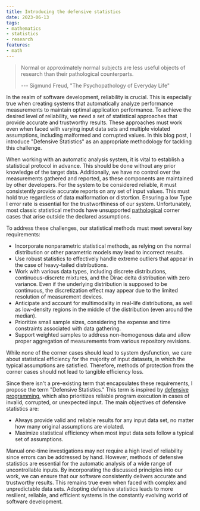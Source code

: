 ```yaml
---
title: Introducing the defensive statistics
date: 2023-06-13
tags:
- mathematics
- statistics
- research
features:
- math
---
```


> Normal or approximately normal subjects are less useful objects of research than their pathological counterparts.
>
> --- Sigmund Freud, "The Psychopathology of Everyday Life"

In the realm of software development, reliability is crucial.
This is especially true when creating systems
  that automatically analyze performance measurements to maintain optimal application performance.
To achieve the desired level of reliability, we need a set of statistical approaches
  that provide accurate and trustworthy results.
These approaches must work even when faced with varying input data sets and multiple violated assumptions,
  including malformed and corrupted values.
In this blog post, I introduce "Defensive Statistics" as an appropriate methodology for tackling this challenge.

<!--more-->

When working with an automatic analysis system, it is vital to establish a statistical protocol in advance.
This should be done without any prior knowledge of the target data.
Additionally, we have no control over the measurements gathered and reported,
  as these components are maintained by other developers.
For the system to be considered reliable, it must consistently provide accurate reports on any set of input values.
This must hold true regardless of data malformation or distortion.
Ensuring a low Type I error rate is essential for the trustworthiness of our system.
Unfortunately, most classic statistical methods have
  unsupported [pathological](https://en.wikipedia.org/wiki/Pathological_(mathematics)) corner cases
  that arise outside the declared assumptions.

To address these challenges, our statistical methods must meet several key requirements:

* Incorporate nonparametric statistical methods,
    as relying on the normal distribution or other parametric models may lead to incorrect results.
* Use robust statistics to effectively handle extreme outliers that appear in the case of heavy-tailed distributions.
* Work with various data types, including discrete distributions, continuous-discrete mixtures,
    and the Dirac delta distribution with zero variance.
  Even if the underlying distribution is supposed to be continuous,
    the discretization effect may appear due to the limited resolution of measurement devices.
* Anticipate and account for multimodality in real-life distributions,
    as well as low-density regions in the middle of the distribution (even around the median).
* Prioritize small sample sizes, considering the expense and time constraints associated with data gathering.
* Support weighted samples to address non-homogenous data
    and allow proper aggregation of measurements from various repository revisions.

While none of the corner cases should lead to system dysfunction,
  we care about statistical efficiency for the majority of input datasets,
  in which the typical assumptions are satisfied.
Therefore, methods of protection from the corner cases should not lead to tangible efficiency loss.

Since there isn't a pre-existing term that encapsulates these requirements, I propose the term "Defensive Statistics."
This term is inspired by [defensive programming](https://en.wikipedia.org/wiki/Defensive_programming),
  which also prioritizes reliable program execution in cases of invalid, corrupted, or unexpected input.
The main objectives of defensive statistics are:

* Always provide valid and reliable results for any input data set, no matter how many original assumptions are violated.
* Maximize statistical efficiency when most input data sets follow a typical set of assumptions.

Manual one-time investigations may not require a high level of reliability since errors can be addressed by hand.
However, methods of defensive statistics are essential
  for the automatic analysis of a wide range of uncontrollable inputs.
By incorporating the discussed principles into our work,
  we can ensure that our software consistently delivers accurate and trustworthy results.
This remains true even when faced with complex and unpredictable data sets.
Adopting defensive statistics leads to more resilient, reliable, and efficient systems
  in the constantly evolving world of software development.

